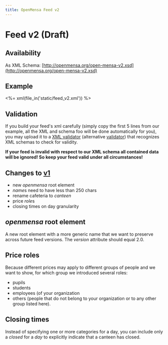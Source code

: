 ```yaml
---
title: OpenMensa Feed v2
---
```


# Feed v2 (Draft)

## Availability

As XML Schema: [http://openmensa.org/open-mensa-v2.xsd](http://openmensa.org/open-mensa-v2.xsd)

## Example

<%= xml(file_in('static/feed_v2.xml')) %>

## Validation

If you build your feed's xml carefully (simply copy the first 5 lines from our example, all the XML and schema foo will be done automatically for you), you may upload it to a [XML validator](http://www.validome.org/xml/validate/) (alternative [validator](http://www.xmlvalidation.com/)) that recognizes XML schemas to check for validity.

**If your feed is invalid with respect to our XML schema all contained data will be ignored! So keep your feed valid under all circumstances!**

## Changes to [v1](/feed/v1/)

* new *openmensa* root element
* *name*s need to have less than 250 chars
* rename cafeteria to *canteen*
* price *role*s
* closing times on day granularity

## *openmensa* root element

A new root element with a more generic name that we want to preserve across future feed versions. The *version* attribute should equal 2.0.

## Price roles

Because different prices may apply to different groups of people and we want to show, for which group we introduced several roles:

* pupils
* students
* employees (of your organization
* others (people that do not belong to your organization or to any other group listed here).

## Closing times

Instead of specifying one or more categories for a day, you can include only a *closed* for a *day* to explicitly indicate that a canteen has closed.
